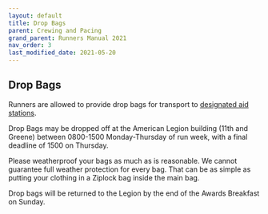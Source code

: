 ```yaml
---
layout: default
title: Drop Bags
parent: Crewing and Pacing
grand_parent: Runners Manual 2021
nav_order: 3
last_modified_date: 2021-05-20
---
```


## Drop Bags

Runners are allowed to provide drop bags for transport to [designated aid stations](https://hardrock100.github.io/docs/runners_manual_2021/aid_station_table/).

Drop Bags may be dropped off at the American Legion building (11th and Greene) between 0800-1500 Monday-Thursday of run week, with a final deadline of 1500 on Thursday.
 
Please weatherproof your bags as much as is reasonable. We cannot guarantee full weather protection for every bag. That can be as simple as putting your clothing in a Ziplock bag inside the main bag.
 
Drop bags will be returned to the Legion by the end of the Awards Breakfast on Sunday.
